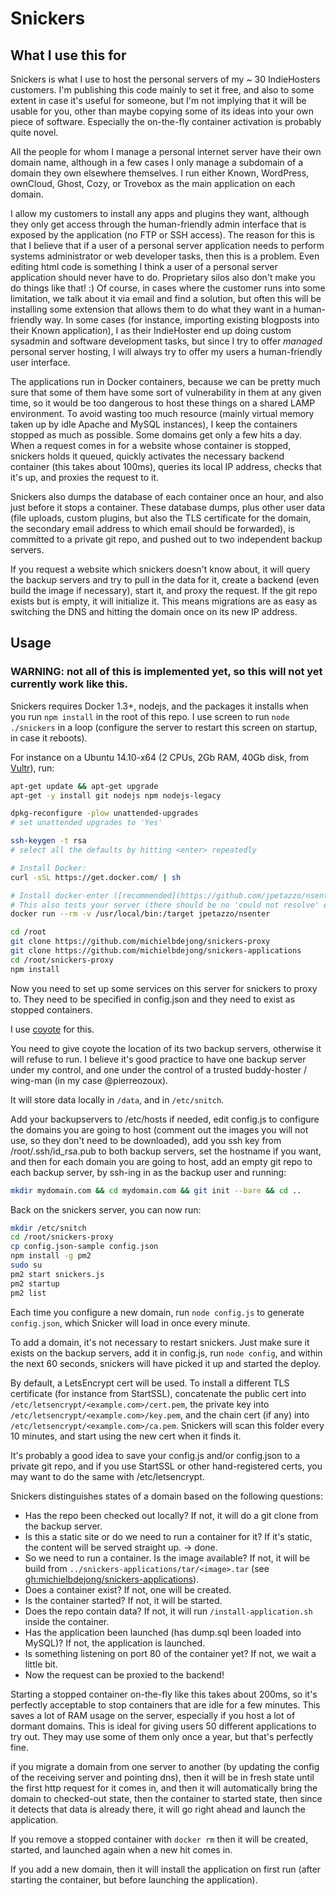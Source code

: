 # Snickers

## What I use this for

Snickers is what I use to host the personal servers of my ~ 30 IndieHosters customers.
I'm publishing this code mainly to set it free, and also to some extent in case it's useful for someone,
but I'm not implying that it will be usable for you, other than maybe
copying some of its ideas into your own piece of software. Especially the on-the-fly container activation is probably quite novel.

All the people for whom I manage a personal internet server
have their own domain name, although in a few cases I only manage a subdomain of a domain they own elsewhere themselves.
I run either Known, WordPress, ownCloud, Ghost, Cozy, or Trovebox as the main application on each domain.

I allow my customers to install any apps and plugins they want, although they only get access through the human-friendly admin
interface that is exposed by the application (no FTP or SSH access). The reason for this is that I believe that if a user of a
personal server application needs to perform systems administrator or web developer tasks, then this is a problem. Even editing html
code is something I think a user of a personal server application should never have to do. Proprietary silos also don't make you do
things like that! :) Of course, in cases where the customer runs into some limitation, we talk about it via email and find a solution,
but often this will be installing some extension that allows them to do what they want in a human-friendly way. In some cases (for
instance, importing existing blogposts into their Known application), I as their IndieHoster end up doing custom sysadmin and software
development tasks, but since I try to offer *managed* personal server hosting, I will always try to offer my users a human-friendly
user interface.

The applications run in Docker containers, because we can be pretty much sure that some of them have some sort of vulnerability
in them at any given time, so it would be too dangerous to host these things on a shared LAMP environment. To avoid wasting too much
resource (mainly virtual memory taken up by idle Apache and MySQL instances), I keep the containers stopped as much as possible. Some
domains get only a few hits a day. When a request comes in for a website whose container is stopped, snickers holds it queued,
quickly activates the necessary backend container (this takes about 100ms), queries its local IP address, checks that it's up, and proxies
the request to it.

Snickers also dumps the database of each container once an hour, and also just before it stops a container. These database dumps, plus
other user data (file uploads, custom plugins, but also the TLS certificate for the domain, the secondary email address to which email
should be forwarded), is committed to a private git repo, and pushed out to two independent backup servers.

If you request a website which snickers doesn't know about, it will query the backup servers and try to pull in the data for it, create
a backend (even build the image if necessary), start it, and proxy the request. If the git repo exists but is empty, it will initialize it.
This means migrations are as easy as switching the DNS and hitting the domain once on its new IP address.

## Usage

### WARNING: not all of this is implemented yet, so this will not yet currently work like this.

Snickers requires Docker 1.3+, nodejs, and the packages it installs when you run `npm install` in the root of this repo. I use screen to
run `node ./snickers` in a loop (configure the server to restart this screen on startup, in case it reboots).

For instance on a Ubuntu 14.10-x64 (2 CPUs, 2Gb RAM, 40Gb disk, from [Vultr](https://www.vultr.com/pricing/)), run:

````bash
apt-get update && apt-get upgrade
apt-get -y install git nodejs npm nodejs-legacy

dpkg-reconfigure -plow unattended-upgrades
# set unattended upgrades to 'Yes'

ssh-keygen -t rsa
# select all the defaults by hitting <enter> repeatedly

# Install Docker:
curl -sSL https://get.docker.com/ | sh

# Install docker-enter ([recommended](https://github.com/jpetazzo/nsenter#nsenter-in-a-can)):
# This also tests your server (there should be no 'could not resolve' errors).
docker run --rm -v /usr/local/bin:/target jpetazzo/nsenter

cd /root
git clone https://github.com/michielbdejong/snickers-proxy
git clone https://github.com/michielbdejong/snickers-applications
cd /root/snickers-proxy
npm install
````

Now you need to set up some services on this server for snickers to proxy to. They need to be specified in config.json and they need
to exist as stopped containers.

I use [coyote](https://github.com/michielbdejong/coyote) for this.

You need to give coyote the location of its two backup servers, otherwise it will refuse to run. I believe it's good practice to have one backup server under my control, and one under the control of a trusted buddy-hoster / wing-man (in my case @pierreozoux).

It will store data locally in `/data`, and in `/etc/snitch`.

Add your backupservers to /etc/hosts if needed, edit config.js to configure the domains you are going to host
(comment out the images you will not use, so they don't need to be downloaded),
add you ssh key from /root/.ssh/id_rsa.pub to both backup servers, set the hostname if you want, and then for
each domain you are going to host, add an empty git repo to each backup server, by ssh-ing in as the backup user
and running:

````bash
mkdir mydomain.com && cd mydomain.com && git init --bare && cd ..
````

Back on the snickers server, you can now run:

````bash
mkdir /etc/snitch
cd /root/snickers-proxy
cp config.json-sample config.json
npm install -g pm2
sudo su
pm2 start snickers.js
pm2 startup
pm2 list
````

Each time you configure a new domain, run `node config.js` to generate `config.json`, which Snicker will load in once every minute.

To add a domain, it's not necessary to restart snickers. Just make sure it exists on the backup servers, add it in config.js,
run `node config`, and within the next 60 seconds, snickers will have picked it up and started the deploy.

By default, a LetsEncrypt cert will be used. To install a different TLS certificate (for instance from StartSSL),
concatenate the public cert into `/etc/letsencrypt/<example.com>/cert.pem`, the private key into
`/etc/letsencrypt/<example.com>/key.pem`, and the chain cert (if any) into
`/etc/letsencrypt/<example.com>/ca.pem`. Snickers will scan this folder every 10 minutes, and start using the new cert when it
finds it.

It's probably a good idea to save your config.js and/or config.json to a private git repo, and if you use StartSSL or other
hand-registered certs, you may want to do the same with /etc/letsencrypt.

Snickers distinguishes states of a domain based on the following questions:

* Has the repo been checked out locally? If not, it will do a git clone from the backup server.
* Is this a static site or do we need to run a container for it? If it's static, the content will be served straight up. -> done.
* So we need to run a container. Is the image available? If not, it will be build from `../snickers-applications/tar/<image>.tar` (see [gh:michielbdejong/snickers-applications](https://github.com/michielbdejong/snickers-applications)).
* Does a container exist? If not, one will be created.
* Is the container started? If not, it will be started.
* Does the repo contain data? If not, it will run `/install-application.sh` inside the container.
* Has the application been launched (has dump.sql been loaded into MySQL)? If not, the application is launched.
* Is something listening on port 80 of the container yet? If not, we wait a little bit.
* Now the request can be proxied to the backend!

Starting a stopped container on-the-fly like this takes about 200ms, so it's perfectly acceptable to stop containers that are idle
for a few minutes. This saves a lot of RAM usage on the server, especially if you host a lot of dormant domains. This is ideal for
giving users 50 different applications to try out. They may use some of them only once a year, but that's perfectly fine.

if you migrate a domain from one server to another (by updating the config of the receiving server and pointing dns),
then it will be in fresh state until the first http request for it comes in, and then it will automatically bring the domain to
checked-out state, then the container to started state, then since it detects that data is already there, it will go right ahead
and launch the application.

If you remove a stopped container with `docker rm` then it will be created, started, and launched again when a new hit comes in.

If you add a new domain, then it will install the application on first run (after starting the container, but before launching the
application).
